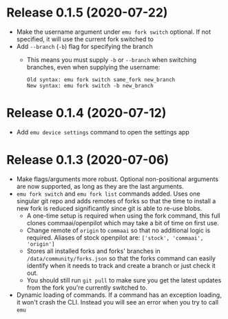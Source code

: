 Release 0.1.5 (2020-07-22)
=====
* Make the username argument under `emu fork switch` optional. If not specified, it will use the current fork switched to
* Add `--branch` (`-b`) flag for specifying the branch
  * This means you must supply `-b` or `--branch` when switching branches, even when supplying the username:

        Old syntax: emu fork switch same_fork new_branch
        New syntax: emu fork switch -b new_branch

Release 0.1.4 (2020-07-12)
=====
* Add `emu device settings` command to open the settings app

Release 0.1.3 (2020-07-06)
=====
* Make flags/arguments more robust. Optional non-positional arguments are now supported, as long as they are the last arguments.
* `emu fork switch` and `emu fork list` commands added. Uses one singular git repo and adds remotes of forks so that the time to install a new fork is reduced significantly since git is able to re-use blobs.
  * A one-time setup is required when using the fork command, this full clones commaai/openpilot which may take a bit of time on first use.
  * Change remote of `origin` to `commaai` so that no additional logic is required. Aliases of stock openpilot are: `['stock', 'commaai', 'origin']`
  * Stores all installed forks and forks' branches in `/data/community/forks.json` so that the forks command can easily identify when it needs to track and create a branch or just check it out.
  * You should still run `git pull` to make sure you get the latest updates from the fork you're currently switched to.
* Dynamic loading of commands. If a command has an exception loading, it won't crash the CLI. Instead you will see an error when you try to call `emu`
